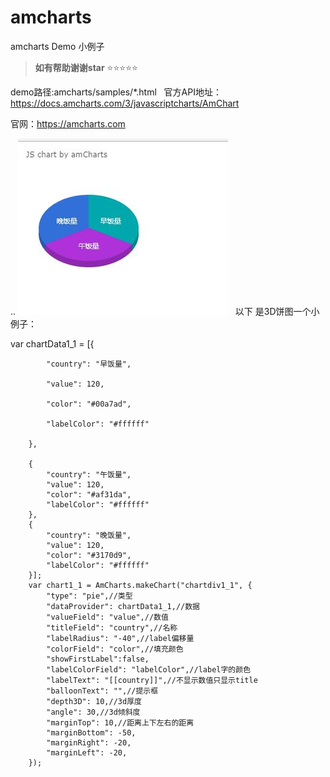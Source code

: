 # amcharts
amcharts Demo 小例子



> **如有帮助谢谢star**   :star::star::star::star::star:


demo路径:amcharts/samples/*.html
 
官方API地址：https://docs.amcharts.com/3/javascriptcharts/AmChart
 
官网：https://amcharts.com

..
<img  src="demo/1.jpg" />
 
以下 是3D饼图一个小例子：


var chartData1_1 = [{

            "country": "早饭量",
            
            "value": 120,
            
            "color": "#00a7ad",
            
            "labelColor": "#ffffff"
            
        },
        
        {
            "country": "午饭量",
            "value": 120,
            "color": "#af31da",
            "labelColor": "#ffffff"
        },
        {
            "country": "晚饭量",
            "value": 120,
            "color": "#3170d9",
            "labelColor": "#ffffff"
        }];
        var chart1_1 = AmCharts.makeChart("chartdiv1_1", {
            "type": "pie",//类型
            "dataProvider": chartData1_1,//数据
            "valueField": "value",//数值
            "titleField": "country",//名称
            "labelRadius": "-40",//label偏移量
            "colorField": "color",//填充颜色
            "showFirstLabel":false,
            "labelColorField": "labelColor",//label字的颜色
            "labelText": "[[country]]",//不显示数值只显示title
            "balloonText": "",//提示框
            "depth3D": 10,//3d厚度
            "angle": 30,//3d倾斜度
            "marginTop": 10,//距离上下左右的距离
            "marginBottom": -50,
            "marginRight": -20,
            "marginLeft": -20,
        });
       
